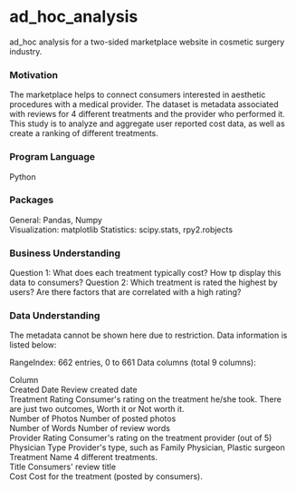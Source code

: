 # ad_hoc_analysis
ad_hoc analysis for a two-sided marketplace website in cosmetic surgery industry.

### Motivation
The marketplace helps to connect consumers interested in aesthetic procedures with a medical provider. 
The dataset is metadata associated with reviews for 4 different treatments and the provider who performed it. 
This study is to analyze and aggregate user reported cost data, as well as create a ranking of different treatments.

### Program Language
Python

### Packages
General: Pandas, Numpy  
Visualization: matplotlib
Statistics: scipy.stats, rpy2.robjects 

### Business Understanding
Question 1: What does each treatment typically cost? How tp display this data to consumers?
Question 2: Which treatment is rated the highest by users? Are there factors that are correlated with a high rating?

### Data Understanding
The metadata cannot be shown here due to restriction.
Data information is listed below:

RangeIndex: 662 entries, 0 to 661
Data columns (total 9 columns):

Column                    
Created Date      Review created date  
Treatment Rating  Consumer's rating on the treatment he/she took. There are just two outcomes, Worth it or Not worth it.            
Number of Photos  Number of posted photos      
Number of Words   Number of review words  
Provider Rating   Consumer's rating on the treatment provider (out of 5)  
Physician Type    Provider's type, such as Family Physician, Plastic surgeon  
Treatment Name    4 different treatments.  
Title             Consumers' review title    
Cost              Cost for the treatment (posted by consumers).  
